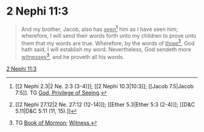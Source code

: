 # 2 Nephi 11:3

> And my brother, Jacob, also has <u>seen</u>[^a] him as I have seen him; wherefore, I will send their words forth unto my children to prove unto them that my words are true. Wherefore, by the words of <u>three</u>[^b], God hath said, I will establish my word. Nevertheless, God sendeth more <u>witnesses</u>[^c], and he proveth all his words.

[2 Nephi 11:3](https://www.churchofjesuschrist.org/study/scriptures/bofm/2-ne/11?lang=eng&id=p3#p3)


[^a]: [[2 Nephi 2.3|2 Ne. 2:3 (3-4)]]; [[2 Nephi 10.3|10:3]]; [[Jacob 7.5|Jacob 7:5]]. TG [God, Privilege of Seeing](https://www.churchofjesuschrist.org/study/scriptures/tg/god-privilege-of-seeing?lang=eng).
[^b]: [[2 Nephi 27.12|2 Ne. 27:12 (12-14)]]; [[Ether 5.3|Ether 5:3 (2-4)]]; [[D&C 5.11|D&C 5:11 (11, 15).]]
[^c]: TG [Book of Mormon](https://www.churchofjesuschrist.org/study/scriptures/tg/book-of-mormon?lang=eng); [Witness.](https://www.churchofjesuschrist.org/study/scriptures/tg/witness?lang=eng)
